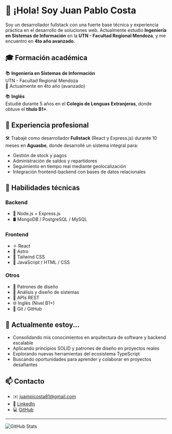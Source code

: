 # 👋 ¡Hola! Soy Juan Pablo Costa

Soy un desarrollador fullstack con una fuerte base técnica y experiencia práctica en el desarrollo de soluciones web. Actualmente estudio **Ingeniería en Sistemas de Información** en la **UTN - Facultad Regional Mendoza**, y me encuentro en **4to año avanzado**.

## 🎓 Formación académica

📚 **Ingeniería en Sistemas de Información**  
UTN - Facultad Regional Mendoza  
📅 Actualmente en 4to año (avanzado)

📚 **Inglés**  
Estudié durante 5 años en el **Colegio de Lenguas Extranjeras**, donde obtuve el **título B1+**.

## 💼 Experiencia profesional

🛠️ Trabajé como desarrollador **Fullstack** (React y Express.js) durante 10 meses en **Aguasbe**, donde desarrollé un sistema integral para:

- Gestión de stock y pagos
- Administración de saldos y repartidores
- Seguimiento en tiempo real mediante geolocalización
- Integración frontend-backend con bases de datos relacionales

## 🧠 Habilidades técnicas

### Backend
- 🚀 Node.js + Express.js
- 🛢️ MongoDB / PostgreSQL / MySQL

### Frontend
- ⚛️ React
- 🌌 Astro
- 🎨 Tailwind CSS
- 🧾 JavaScript / HTML / CSS

### Otros
- 🧠 Patrones de diseño
- 🧩 Análisis y diseño de sistemas
- 🔌 APIs REST
- 🌐 Inglés (Nivel B1+)
- 🧪 Git / GitHub

## 🚀 Actualmente estoy...
- Consolidando mis conocimientos en arquitectura de software y backend escalable
- Aplicando principios SOLID y patrones de diseño en proyectos reales
- Explorando nuevas herramientas del ecosistema TypeScript
- Buscando oportunidades para aprender y colaborar en proyectos desafiantes

## 📫 Contacto

- ✉️ juampicosta81@gmail.com  
- 💼 [LinkedIn](https://www.linkedin.com/in/juan-pablo-costa-casalvieri-1b0180282)  
- 💻 [GitHub](https://github.com/juampicosta)

---

![GitHub Stats](https://github-readme-stats.vercel.app/api?username=juampicosta&show_icons=true&theme=tokyonight)
